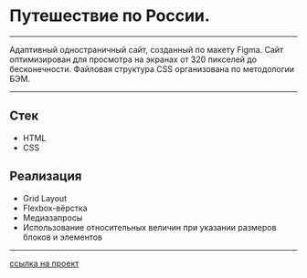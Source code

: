 # Путешествие по России. 
---
Адаптивный одностраничный сайт, созданный по макету Figma. Сайт оптимизирован для просмотра на экранах от 320 пикселей до бесконечности.
Файловая структура CSS организована по методологии БЭМ.

---

## Стек

* HTML
* CSS

## Реализация

* Grid Layout
* Flexbox-вёрстка
* Медиазапросы
* Использование относительных величин при указании размеров блоков и элементов

---

[ссылка на проект](https://github.com/karolina-kovdya/russian-travel)
